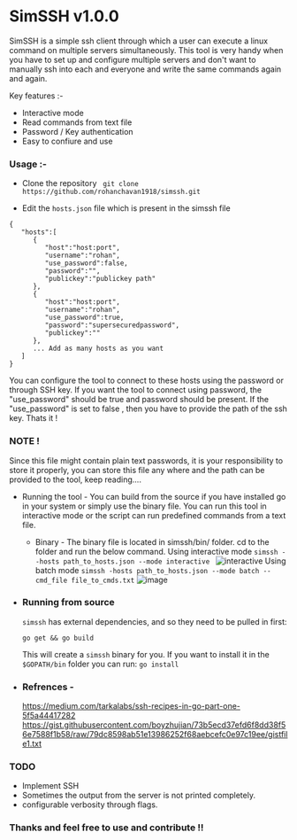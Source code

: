 # SimSSH v1.0.0


SimSSH is a simple ssh client through which a user can execute a linux command on multiple servers simultaneously. This tool is very handy when you have to set up and configure multiple servers and don't want to manually ssh into each and everyone and write the same commands again and again. 

Key features :-
 - Interactive mode
 - Read commands from text file
 - Password / Key authentication
 - Easy to confiure and use

### Usage :-

 - Clone the repository
 ` git clone https://github.com/rohanchavan1918/simssh.git`
   
- Edit the `hosts.json` file which is present in the simssh file
```
{
   "hosts":[
      {
         "host":"host:port",
         "username":"rohan",
         "use_password":false,
         "password":"",
         "publickey":"publickey path"
      },
      {
         "host":"host:port",
         "username":"rohan",
         "use_password":true,
         "password":"supersecuredpassword",
         "publickey":""
      },
      ... Add as many hosts as you want
   ]
}
```
You can configure the tool to connect to these hosts using the password or through SSH key. If you want the tool to connect using password, the "use_password" should be true and password should be present. If the "use_password" is set to false , then you have to provide the path of the ssh key. Thats it !
### NOTE !
Since this file might contain plain text passwords, it is your responsibility to store it properly, you can store this file any where and the path can be provided to the tool, keep reading....

- Running the tool - 
		You can build from the source if you have installed go in your system or simply use the binary file. You can run this tool in interactive mode or the script can run predefined commands from a text file.

	- Binary  - The binary file is located in simssh/bin/ folder. cd to the folder and run the below command.
			Using  interactive mode
		 `simssh --hosts path_to_hosts.json --mode interactive `
			 ![interactive](https://user-images.githubusercontent.com/25792843/110240882-f434ce00-7f73-11eb-95df-74cff49ce3e5.png)
			 Using batch mode
			`simssh -hosts path_to_hosts.json --mode batch --cmd_file file_to_cmds.txt` 
			![image](https://user-images.githubusercontent.com/25792843/110241145-4fb38b80-7f75-11eb-93d7-ab318768b2ba.png)

- ### Running from source
	
	`simssh`  has external dependencies, and so they need to be pulled in first:

	`go get && go build`

	This will create a  `simssh`  binary for you. If you want to install it in the  `$GOPATH/bin`  folder you can run:
	`go install`

- ### Refrences - 
	https://medium.com/tarkalabs/ssh-recipes-in-go-part-one-5f5a44417282
	https://gist.githubusercontent.com/boyzhujian/73b5ecd37efd6f8dd38f56e7588f1b58/raw/79dc8598ab51e13986252f68aebcefc0e97c19ee/gistfile1.txt

### TODO 
- Implement SSH
- Sometimes the output from the server is not printed completely.
- configurable verbosity through flags.

### Thanks and feel free to use and contribute !!

